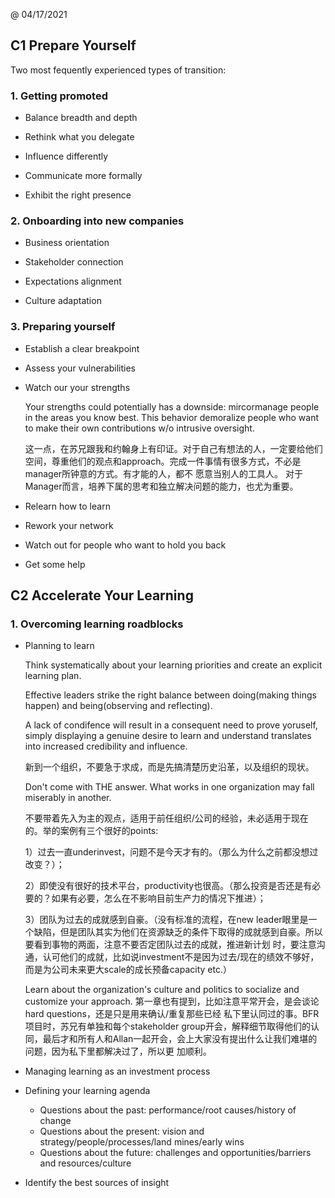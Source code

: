 @ 04/17/2021

## C1 Prepare Yourself

Two most fequently experienced types of transition:

### 1. Getting promoted

* Balance breadth and depth

* Rethink what you delegate

* Influence differently

* Communicate more formally

* Exhibit the right presence

### 2. Onboarding into new companies

* Business orientation

* Stakeholder connection

* Expectations alignment

* Culture adaptation

### 3. Preparing yourself

* Establish a clear breakpoint

* Assess your vulnerabilities

* Watch our your strengths

  Your strengths could potentially has a downside: mircormanage people in the areas you know best. This behavior demoralize people who want to make their own contributions w/o     intrusive oversight. 
  
  这一点，在苏兄跟我和约翰身上有印证。对于自己有想法的人，一定要给他们空间，尊重他们的观点和approach。完成一件事情有很多方式，不必是manager所钟意的方式。有才能的人，都不   愿意当别人的工具人。   对于Manager而言，培养下属的思考和独立解决问题的能力，也尤为重要。
  
* Relearn how to learn

* Rework your network

* Watch out for people who want to hold you back

* Get some help


## C2 Accelerate Your Learning

### 1. Overcoming learning roadblocks

* Planning to learn

  Think systematically about your learning priorities and create an explicit learning plan.

  Effective leaders strike the right balance between doing(making things happen) and being(observing and reflecting).

  A lack of condifence will result in a consequent need to prove yoruself, simply displaying a genuine desire to learn and understand translates into increased credibility and     influence. 
  
  新到一个组织，不要急于求成，而是先搞清楚历史沿革，以及组织的现状。

  Don't come with THE answer. What works in one organization may fall miserably in another. 
  
  不要带着先入为主的观点，适用于前任组织/公司的经验，未必适用于现在的。举的案例有三个很好的points: 
  
  1）过去一直underinvest，问题不是今天才有的。（那么为什么之前都没想过改变？）；
  
  2）即使没有很好的技术平台，productivity也很高。（那么投资是否还是有必要的？如果有必要，怎么在不影响目前生产力的情况下推进）；
  
  3）团队为过去的成就感到自豪。（没有标准的流程，在new leader眼里是一个缺陷，但是团队其实为他们在资源缺乏的条件下取得的成就感到自豪。所以要看到事物的两面，注意不要否定团队过去的成就，推进新计划      时，要注意沟通，认可他们的成就，比如说investment不是因为过去/现在的绩效不够好，而是为公司未来更大scale的成长预备capacity etc.）

  Learn about the organization's culture and politics to socialize and customize your approach. 第一章也有提到，比如注意平常开会，是会谈论hard questions，还是只是用来确认/重复那些已经   私下里认同过的事。BFR项目时，苏兄有单独和每个stakeholder group开会，解释细节取得他们的认同，最后才和所有人和Allan一起开会，会上大家没有提出什么让我们难堪的问题，因为私下里都解决过了，所以更   加顺利。

* Managing learning as an investment process

* Defining your learning agenda
  * Questions about the past: performance/root causes/history of change
  * Questions about the present: vision and strategy/people/processes/land mines/early wins
  * Questions about the future: challenges and opportunities/barriers and resources/culture
 
* Identify the best sources of insight


